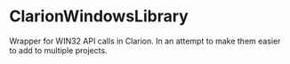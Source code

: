 # ClarionWindowsLibrary
Wrapper for WIN32 API calls in Clarion. In an attempt to make them easier to add to multiple projects.
